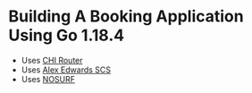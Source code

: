# Building A Booking Application Using Go 1.18.4

- Uses [CHI Router](github.com/go-chi/chi/v5)
- Uses [Alex Edwards SCS](github.com/alexedwards/scs/v2)
- Uses [NOSURF](github.com/justinas/nosurf)
